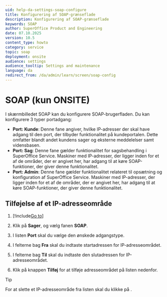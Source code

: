 ```yaml
---
uid: help-da-settings-soap-configure
title: Konfigurering af SOAP-grænseflade
description: Konfigurering af SOAP-grænseflade
keywords: SOAP
author: SuperOffice Product and Engineering
date: 07.10.2025
version: 10.5
content_type: howto
category: service
topic: soap
deployment: onsite
audience: settings
audience_tooltip: Settings and maintenance
language: da
redirect_from: /da/admin/learn/screen/soap-config
---
```


# SOAP (kun ONSITE)

I skærmbilledet SOAP kan du konfigurere SOAP-brugerfladen. Du kan konfigurere 3 typer portadgang:

* **Port: Kunde**: Denne fane angiver, hvilke IP-adresser der skal have adgang til den port, der tilbyder funktionalitet på kundeportalen. Dette omfatter blandt andet kundens sager og eksterne meddelelser samt vidensbasen.
* **Port: Sag**: Denne fane gælder funktionalitet for sagsbehandling i SuperOffice Service. Maskiner med IP-adresser, der ligger inden for et af de områder, der er angivet her, har adgang til at køre SOAP-funktioner, der giver denne funktionalitet.
* **Port: Admin**: Denne fane gælder funktionalitet relateret til opsætning og konfiguration af SuperOffice Service. Maskiner med IP-adresser, der ligger inden for et af de områder, der er angivet her, har adgang til at køre SOAP-funktioner, der giver denne funktionalitet.

## Tilføjelse af et IP-adresseområde

1. [!include[Go to](../../learn/includes/goto-sm.md)]

1. Klik på **Sager**, og vælg fanen **SOAP**.

1. I listen **Port** skal du vælge den ønskede adgangstype.

1. I felterne bag **Fra** skal du indtaste startadressen for IP-adresseområdet.

1. I felterne bag **Til** skal du indtaste den slutadressen for IP-adresseområdet.

1. Klik på knappen **Tilføj** for at tilføje adresseområdet på listen nedenfor.

> [!TIP]
> For at slette et IP-adresseområde fra listen skal du klikke på <i class="ph ph-x-circle" aria-label="x"></i>.
